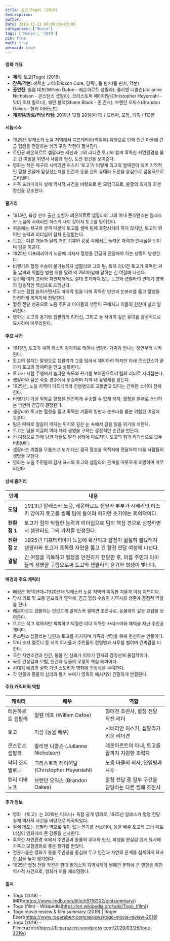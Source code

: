 ```yaml
---
title: 토고(Togo) (2019)
description: 
author: 
date: 2019-12-31 00:00:00+00:00
categories: ['Movie']
tags: ['Movie', '2019']
pin: true
math: true
mermaid: true
---
```

#### 영화 개요

- **제목**: 토고(Togo) (2019)  
- **감독/각본**: 에릭손 코어(Ericson Core, 감독), 톰 핀치(톰 핀치, 각본)  
- **출연진**: 윌렘 데포(Willem Dafoe - 레온하르트 셉팔라), 줄리앤 니콜슨(Julianne Nicholson - 콘스턴스 셉팔라), 크리스토퍼 헤이어달(Christopher Heyerdahl - 닥터 조지 멀로니), 쉐인 블랙(Shane Black - 존 존스), 브랜던 오익스(Brandon Oakes - 헨리 이바노프)  
- **개봉일/장르/러닝 타임**: 2019년 12월 20일(미국) / 드라마, 모험, 가족 / 113분  

#### 시놉시스

- 1925년 알래스카 노움 지역에서 디프테리아(백일해) 유행으로 인해 인근 마을에 긴급 혈청을 전달하는 생명 구원 작전이 펼쳐진다.  
- 주인공 레온하르트 셉팔라는 자신과 그의 리더견 토고와 함께 혹독한 자연환경을 뚫고 긴 여정을 뛰면서 사랑과 헌신, 도전 정신을 보여준다.  
- 영화는 작은 체구의 시베리안 허스키 ‘토고’가 어떻게 최고의 썰매견이 되어 기적적인 혈청 전달에 앞장섰는지를 인간과 동물 간의 유대와 도전을 중심으로 감동적으로 그려낸다.  
- 가족 드라마이자 실제 역사적 사건을 바탕으로 한 모험극으로, 불굴의 의지와 희생 정신을 강조한다.  

#### 줄거리

- 1913년, 육상 선수 출신 실험가 레온하르트 셉팔라와 그의 아내 콘스턴스는 알래스카 노움에 시베리안 허스키 새끼 강아지 토고를 맞이한다.  
- 처음에는 체구와 성격 때문에 토고를 썰매 팀에 포함시키려 하지 않지만, 토고의 뛰어난 능력과 리더십이 점차 인정받는다.  
- 토고는 다른 개들과 달리 거친 기후와 강풍 속에서도 놀라운 체력과 인내심을 보이며 팀을 이끈다.  
- 1925년 디프테리아가 노움에 퍼지자 혈청을 긴급히 전달해야 하는 상황이 발생한다.  
- 비행기로 혈청 수송이 불가능하자 셉팔라와 그의 팀, 특히 리더견 토고가 혹독한 겨울 날씨와 위험한 빙판 위를 달려 약 260마일에 달하는 긴 여정에 나선다.  
- 중간에 여러 고비와 자연재해에도 절대 포기하지 않는 토고와 셉팔라의 관계가 영화의 감동적인 핵심으로 드러난다.  
- 토고는 점점 늙어가면서도 마지막 힘을 다해 혹독한 빙판과 눈보라를 뚫고 혈청을 안전하게 목적지에 전달한다.  
- 혈청 전달 성공으로 노움 주민과 아이들의 생명이 구해지고 이들의 헌신이 널리 알려진다.  
- 영화는 토고의 용기와 셉팔라의 리더십, 그리고 둘 사이의 깊은 유대를 감성적으로 묘사하며 마무리된다.  

#### 주요 사건

- 1913년, 토고가 새끼 허스키 강아지로 태어나 셉팔라 가족과 만나는 장면부터 시작된다.  
- 토고의 설치는 말썽으로 셉팔라가 그를 팀에서 제외하려 하지만 아내 콘스턴스가 끝까지 토고의 잠재력을 믿고 설득한다.  
- 토고가 시험 주행에서 놀라운 속도와 끈기를 보여줌으로써 팀의 리더로 자리잡는다.  
- 셉팔라와 팀은 각종 경주에서 우승하며 지역 내 유명세를 얻는다.  
- 1925년, 노움 지역이 디프테리아 전염병으로 고통받고 있다는 긴박한 소식이 전해진다.  
- 비행기가 기상 악화로 혈청을 안전하게 수송할 수 없게 되자, 혈청을 썰매로 운반하는 방안이 긴급히 결정된다.  
- 셉팔라와 토고는 혈청을 들고 혹독한 겨울의 빙판과 눈보라를 뚫는 위험한 여정에 오른다.  
- 팀은 때때로 얼음이 깨지는 위기와 깊은 눈 속에서 길을 잃을 위기에 처한다.  
- 토고는 팀을 이끌며 여러 차례 생명을 구하는 결정적인 순간을 만든다.  
- 긴 여정으로 인해 팀원 개들도 탈진 상태에 이르지만, 토고의 힘과 리더십으로 모두 버텨낸다.  
- 셉팔라는 위험을 무릅쓰고 포기 대신 결국 혈청을 목적지에 전달하여 마을 사람들의 생명을 구한다.  
- 영화는 노움 주민들의 감사 표시와 토고와 셉팔라의 관계를 따뜻하게 조명하며 마무리된다.  

#### 상세 줄거리

| **단계**  | **내용**                                                                                                                                       |
|-----------|-------------------------------------------------------------------------------------------------------------------------------------------------|
| **도입**  | 1913년 알래스카 노움, 레온하르트 셉팔라 부부가 시베리안 허스키 강아지 토고를 썰매 팀에 들이려 하지만 초기에는 회의적이다.                                     |
| **전환점 1** | 토고가 점차 탁월한 능력과 리더십으로 팀의 핵심 견으로 성장하면서 셉팔라도 그의 가치를 인정한다.                                               |
| **전환점 2** | 1925년 디프테리아가 노움에 확산되고 혈청이 절실히 필요해져 셉팔라와 토고가 혹독한 자연을 뚫고 긴 혈청 전달 여정에 나선다.                             |
| **결말**  | 긴 여정을 극복하고 혈청을 안전하게 전달한 후, 마을 주민과 아이들의 생명을 구함으로써 토고와 셉팔라의 용기와 희생이 빛난다.                        |

#### 배경과 주요 캐릭터

- 배경은 1910년대~1920년대 알래스카 노움 지역의 혹독한 겨울과 야생 자연이다.  
- 당시 의료 및 교통 인프라가 열악해, 긴급 혈청 수송이 지역사회 생존에 결정적 역할을 한다.  
- 레온하르트 셉팔라는 핀란드계 알래스카 썰매견 조련사로, 동물과의 깊은 교감을 보여준다.  
- 토고는 작고 약하지만 씩씩하고 탁월한 리더 독특한 카리스마와 체력을 지닌 주인공 개이다.  
- 콘스턴스 셉팔라는 남편과 토고를 지지하며 가족과 생명을 위해 헌신하는 인물이다.  
- 닥터 조지 멀로니 등 지역 의사들과 주민들이 전염병과 사투를 벌이며 긴박감을 더한다.  
- 극한 자연조건과 인간, 동물 간 신뢰가 이야기 전개와 감정선에 중점적이다.  
- 극중 긴장감과 모험, 인간과 동물의 우정이 핵심 테마이다.  
- 시대적 배경과 실화 기반 스토리가 영화에 진정성을 부여한다.  
- 각 인물과 동물의 심리와 동기 부여가 영화의 메시지와 긴밀하게 연결된다.  

#### 주요 캐릭터와 역할

| **캐릭터** | **배우**           | **역할**                                             |
|------------|--------------------|------------------------------------------------------|
| 레온하르트 셉팔라 | 윌렘 데포 (Willem Dafoe)   | 썰매견 조련사, 혈청 전달 작전 리더                    |
| 토고       | 미상 (동물 배우)    | 시베리안 허스키, 셉팔라가 키운 리더견                  |
| 콘스턴스 셉팔라| 줄리앤 니콜슨 (Julianne Nicholson) | 레온하르트의 아내, 토고를 끝까지 지원한 조력자          |
| 닥터 조지 멀로니| 크리스토퍼 헤이어달 (Christopher Heyerdahl) | 노움 마을의 의사, 전염병과 사투                        |
| 헨리 이바노프 | 브랜던 오익스 (Brandon Oakes) | 혈청 전달 중 일부 구간을 담당하는 다른 썰매 조련사       |

#### 추가 정보

- 영화 《토고》는 2019년 디즈니+ 독점 공개 영화로, 1925년 알래스카 혈청 전달 실제 역사적 사건을 바탕으로 제작되었다.  
- 윌렘 데포는 셉팔라 역으로 깊이 있는 연기를 선보이며, 동물 배우 토고와 그의 파트너십이 영화에서 큰 감동을 선사한다.  
- 혹독한 자연환경 속에서 주인공과 동물의 유대와 헌신, 희생을 현실감 있게 묘사해 가족과 모험영화로 좋은 평가를 받았다.  
- 전문가들은 영화가 동물 주인공을 중심에 두고 인간과 자연의 관계를 섬세하게 묘사한 점을 높이 평가한다.  
- 1925년 혈청 전달 작전은 현대 알래스카 지역사회와 썰매견 문화에 큰 영향을 끼친 역사적 사건으로, 영화가 이를 재조명했다.  

#### 출처

- Togo (2019) - IMDb(https://www.imdb.com/title/tt5116302/plotsummary/)  
- Togo (film) - Wikipedia(https://en.wikipedia.org/wiki/Togo_(film))  
- Togo movie review & film summary (2019) | Roger Ebert(https://www.rogerebert.com/reviews/togo-movie-review-2019)  
- Togo (2019) - Filmcraziest(https://filmcraziest.wordpress.com/2020/03/25/togo-2019/)
